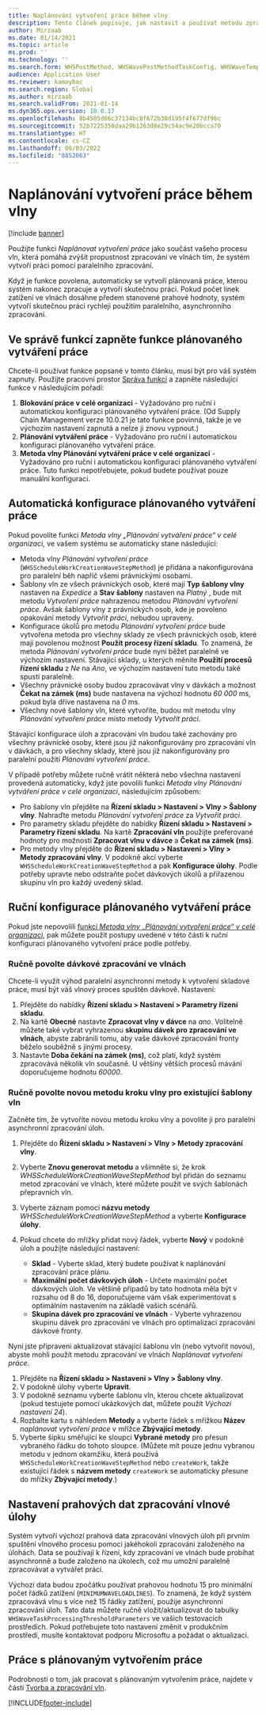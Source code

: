 ```yaml
---
title: Naplánování vytvoření práce během vlny
description: Tento článek popisuje, jak nastavit a používat metodu zpracování ve vlnách Zpracovat vytvoření práce.
author: Mirzaab
ms.date: 01/14/2021
ms.topic: article
ms.prod: ''
ms.technology: ''
ms.search.form: WHSPostMethod, WHSWavePostMethodTaskConfig, WHSWaveTemplateTable, WHSParameters, WHSWaveTableListPage, WHSWorkTableListPage, WHSWorkTable, BatchJobEnhanced, WHSPlannedWorkOrder
audience: Application User
ms.reviewer: kamaybac
ms.search.region: Global
ms.author: mirzaab
ms.search.validFrom: 2021-01-14
ms.dyn365.ops.version: 10.0.17
ms.openlocfilehash: 8b4505d66c37134bc8f672b38d195f4f677df9bc
ms.sourcegitcommit: 52b7225350daa29b1263d8e29c54ac9e20bcca70
ms.translationtype: HT
ms.contentlocale: cs-CZ
ms.lasthandoff: 06/03/2022
ms.locfileid: "8852063"
---
```

# <a name="schedule-work-creation-during-wave"></a>Naplánování vytvoření práce během vlny

[!include [banner](../../includes/banner.md)]

Použijte funkci *Naplánovat vytvoření práce* jako součást vašeho procesu vln, která pomáhá zvýšit propustnost zpracování ve vlnách tím, že systém vytvoří práci pomocí paralelního zpracování.

Když je funkce povolena, automaticky se vytvoří plánovaná práce, kterou systém nakonec zpracuje a vytvoří skutečnou práci. Pokud počet linek zatížení ve vlnách dosáhne předem stanovené prahové hodnoty, systém vytvoří skutečnou práci rychleji použitím paralelního, asynchronního zpracování.

## <a name="turn-on-the-scheduled-work-creation-features-in-feature-management"></a>Ve správě funkcí zapněte funkce plánovaného vytváření práce

Chcete-li používat funkce popsané v tomto článku, musí být pro váš systém zapnuty. Použijte pracovní prostor [Správa funkcí](../../fin-ops-core/fin-ops/get-started/feature-management/feature-management-overview.md) a zapněte následující funkce v následujícím pořadí:

1. **Blokování práce v celé organizaci** - Vyžadováno pro ruční i automatickou konfiguraci plánovaného vytváření práce. (Od Supply Chain Management verze 10.0.21 je tato funkce povinná, takže je ve výchozím nastavení zapnutá a nelze ji znovu vypnout.)
1. **Plánování vytváření práce** - Vyžadováno pro ruční i automatickou konfiguraci plánovaného vytváření práce.
1. **Metoda vlny Plánování vytváření práce v celé organizaci** - Vyžadováno pro ruční i automatickou konfiguraci plánovaného vytváření práce. Tuto funkci nepotřebujete, pokud budete používat pouze manuální konfiguraci.

<a name="Auto-enable-schedule-work-creation"></a>

## <a name="automatically-configure-scheduled-work-creation"></a>Automatická konfigurace plánovaného vytváření práce

Pokud povolíte funkci *Metoda vlny „Plánování vytváření práce“ v celé organizaci*, ve vašem systému se automaticky stane následující:

- Metoda vlny *Plánování vytvoření práce* (`WHSScheduleWorkCreationWaveStepMethod`) je přidána a nakonfigurována pro paralelní běh napříč všemi právnickými osobami.
- Šablony vln ze všech právnických osob, které mají **Typ šablony vlny** nastaven na *Expedice* a **Stav šablony** nastaven na *Platný* , bude mít metodu *Vytvoření práce* nahrazenou metodou *Plánování vytvoření práce*. Avšak šablony vlny z právnických osob, kde je povoleno opakování metody *Vytvořit práci*, nebudou upraveny.
- Konfigurace úkolů pro metodu *Plánování vytvoření práce* bude vytvořena metoda pro všechny sklady ze všech právnických osob, které mají povolenou možnost **Použít procesy řízení skladu**. To znamená, že metoda *Plánování vytvoření práce* bude nyní běžet paralelně ve výchozím nastavení. Stávající sklady, u kterých měníte **Použití procesů řízení skladu** z *Ne* na *Ano*, ve výchozím nastavení tuto metodu také spustí paralelně.
- Všechny právnické osoby budou zpracovávat vlny v dávkách a možnost **Čekat na zámek (ms)** bude nastavena na výchozí hodnotu *60 000* ms, pokud byla dříve nastavena na *0* ms.
- Všechny nové šablony vln, které vytvoříte, budou mít metodu vlny *Plánování vytvoření práce* místo metody *Vytvořit práci*.

Stávající konfigurace úloh a zpracování vln budou také zachovány pro všechny právnické osoby, které jsou již nakonfigurovány pro zpracování vln v dávkách, a pro všechny sklady, které jsou již nakonfigurovány pro paralelní použití *Plánování vytvoření práce*.

V případě potřeby můžete ručně vrátit některá nebo všechna nastavení provedená automaticky, když jste povolili funkci *Metoda vlny Plánování vytváření práce v celé organizaci*, následujícím způsobem:

- Pro šablony vln přejděte na **Řízení skladu \> Nastavení \> Vlny \> Šablony vlny**. Nahraďte metodu *Plánování vytvoření práce* za *Vytvořit práci*.
- Pro parametry skladu přejděte do nabídky **Řízení skladu \> Nastavení \> Parametry řízení skladu**. Na kartě **Zpracování vln** použijte preferované hodnoty pro možnosti **Zpracovat vlnu v dávce** a **Čekat na zámek (ms)**.
- Pro metody vlny přejděte do **Řízení skladu \> Nastavení \> Vlny \> Metody zpracování vlny**. V podokně akcí vyberte `WHSScheduleWorkCreationWaveStepMethod` a pak **Konfigurace úlohy**. Podle potřeby upravte nebo odstraňte počet dávkových úkolů a přiřazenou skupinu vln pro každý uvedený sklad.

## <a name="manually-configure-scheduled-work-creation"></a>Ruční konfigurace plánovaného vytváření práce

Pokud jste nepovolili [funkci *Metoda vlny „Plánování vytvoření práce“ v celé organizaci*](#Auto-enable-schedule-work-creation), pak můžete použít postupy uvedené v této části k ruční konfiguraci plánovaného vytvoření práce podle potřeby.

### <a name="manually-enable-batch-processing-of-waves"></a>Ručně povolte dávkové zpracování ve vlnách

Chcete-li využít výhod paralelní asynchronní metody k vytvoření skladové práce, musí být váš vlnový proces spuštěn dávkově. Nastavení:

1. Přejděte do nabídky **Řízení skladu \> Nastavení \> Parametry řízení skladu**.
1. Na kartě **Obecné** nastavte **Zpracovat vlny v dávce** na *ano*. Volitelně můžete také vybrat vyhrazenou **skupinu dávek pro zpracování ve vlnách**, abyste zabránili tomu, aby vaše dávkové zpracování fronty běželo souběžně s jinými procesy.
1. Nastavte **Doba čekání na zámek (ms)**, což platí, když systém zpracovává několik vln současně. U většiny větších procesů mávání doporučujeme hodnotu *60000*.

### <a name="manually-enable-the-new-wave-step-method-for-existing-wave-templates"></a>Ručně povolte novou metodu kroku vlny pro existující šablony vln

Začněte tím, že vytvoříte novou metodu kroku vlny a povolíte ji pro paralelní asynchronní zpracování úloh.

1. Přejděte do **Řízení skladu \> Nastavení \> Vlny \> Metody zpracování vlny**.
1. Vyberte **Znovu generovat metodu** a všimněte si, že krok *WHSScheduleWorkCreationWaveStepMethod* byl přidán do seznamu metod zpracování ve vlnách, které můžete použít ve svých šablonách přepravních vln.
1. Vyberte záznam pomocí **názvu metody** *WHSScheduleWorkCreationWaveStepMethod* a vyberte **Konfigurace úlohy**.
1. Pokud chcete do mřížky přidat nový řádek, vyberte **Nový** v podokně úloh a použijte následující nastavení:

    - **Sklad** - Vyberte sklad, který budete používat k naplánování zpracování práce plánu.
    - **Maximální počet dávkových úloh** - Určete maximální počet dávkových úloh. Ve většině případů by tato hodnota měla být v rozsahu od 8 do 16, doporučujeme vám však experimentovat s optimálním nastavením na základě vašich scénářů.
    - **Skupina dávek pro zpracování ve vlnách** - Vyberte vyhrazenou skupinu dávek pro zpracování ve vlnách pro optimalizaci zpracování dávkové fronty.

Nyní jste připraveni aktualizovat stávající šablonu vln (nebo vytvořit novou), abyste mohli použít metodu zpracování ve vlnách *Naplánovat vytvoření práce*.

1. Přejděte na **Řízení skladu \> Nastavení \> Vlny \> Šablony vlny**.
1. V podokně úlohy vyberte **Upravit**.
1. V podokně seznamu vyberte šablonu vln, kterou chcete aktualizovat (pokud testujete pomocí ukázkových dat, můžete použít *Výchozí nastavení 24*).
1. Rozbalte kartu s náhledem **Metody** a vyberte řádek s mřížkou **Název** *naplánovat vytvoření práce* v mřížce **Zbývající metody**.
1. Vyberte šipku směřující ke sloupci **Vybrané metody** pro přesun vybraného řádku do tohoto sloupce. (Můžete mít pouze jednu vybranou metodu v jednom okamžiku, která používá `WHSScheduleWorkCreationWaveStepMethod` nebo `createWork`, takže existující řádek s **názvem metody** `createWork` se automaticky přesune do mřížky **Zbývající metody**.)

## <a name="set-wave-task-processing-threshold-data"></a>Nastavení prahových dat zpracování vlnové úlohy

Systém vytvoří výchozí prahová data zpracování vlnových úloh při prvním spuštění vlnového procesu pomocí jakéhokoli zpracování založeného na úlohách. Data se používají k řízení, kdy zpracování ve vlnách bude probíhat asynchronně a bude založeno na úkolech, což mu umožní paralelně zpracovávat a vytvářet práci.

Výchozí data budou zpočátku používat prahovou hodnotu 15 pro minimální počet řádků zatížení (`MINIMUMWAVELOADLINES`). To znamená, že když systém zpracovává vlnu s více než 15 řádky zatížení, použije asynchronní zpracování úloh. Tato data můžete ručně vložit/aktualizovat do tabulky `WHSWaveTaskProcessingThresholdParameters` ve vašich testovacích prostředích. Pokud potřebujete toto nastavení změnit v produkčním prostředí, musíte kontaktovat podporu Microsoftu a požádat o aktualizaci.

## <a name="work-with-the-scheduled-work-creation"></a>Práce s plánovaným vytvořením práce

Podrobnosti o tom, jak pracovat s plánovaným vytvořením práce, najdete v části [Tvorba a zpracování vln](wave-processing.md). 


[!INCLUDE[footer-include](../../includes/footer-banner.md)]
